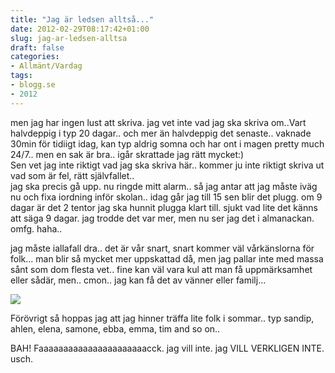 ```yaml
---
title: "Jag är ledsen alltså..."
date: 2012-02-29T08:17:42+01:00
slug: jag-ar-ledsen-alltsa
draft: false
categories:
- Allmänt/Vardag
tags:
- blogg.se
- 2012
---
```

men jag har ingen lust att skriva. jag vet inte vad jag ska skriva om..Vart halvdeppig i typ 20 dagar.. och mer än halvdeppig det senaste.. vaknade 30min för tidiigt idag, kan typ aldrig somna och har ont i magen pretty much 24/7.. men en sak är bra.. igår skrattade jag rätt mycket:)  
Sen vet jag inte riktigt vad jag ska skriva här.. kommer ju inte riktigt skriva ut vad som är fel, rätt självfallet..  
jag ska precis gå upp. nu ringde mitt alarm.. så jag antar att jag måste iväg nu och fixa iordning inför skolan.. idag går jag till 15 sen blir det plugg. om 9 dagar är det 2 tentor jag ska hunnit plugga klart till. sjukt vad lite det känns att säga 9 dagar. jag trodde det var mer, men nu ser jag det i almanackan. omfg. haha..  
  
jag måste iallafall dra.. det är vår snart, snart kommer väl vårkänslorna för folk... man blir så mycket mer uppskattad då, men jag pallar inte med massa sånt som dom flesta vet.. fine kan väl vara kul att man få uppmärksamhet eller sådär, men.. cmon.. jag kan få det av vänner eller familj...  
  
![](/assets/images/blogg.se/dsc01067_191700620.jpg)  
  
Förövrigt så hoppas jag att jag hinner träffa lite folk i sommar.. typ sandip, ahlen, elena, samone, ebba, emma, tim and so on..  
  
BAH! Faaaaaaaaaaaaaaaaaaaaaacck. jag vill inte. jag VILL VERKLIGEN INTE. usch.